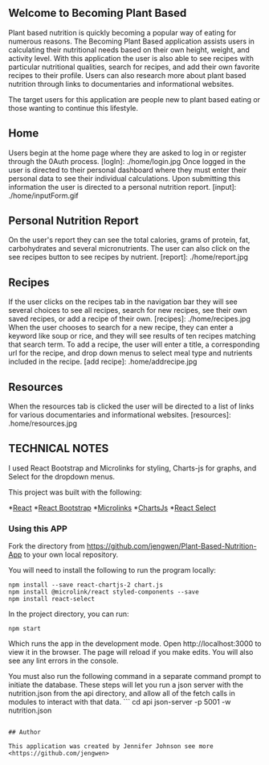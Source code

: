 ## Welcome to Becoming Plant Based

Plant based nutrition is quickly becoming a popular way of eating for numerous reasons.  The Becoming Plant Based application assists users in calculating their nutritional needs based on their own height, weight, and activity level.  With this application the user is also able to see recipes with particular nutritional qualities, search for recipes, and add their own favorite recipes to their profile.  Users can also research more about plant based nutrition through links to documentaries and informational websites.

The target users for this application are people new to plant based eating or those wanting to continue this lifestyle.



## Home
Users begin at the home page where they are asked to log in or register through the 0Auth process.
[logIn]: ./home/login.jpg
Once logged in the user is directed to their personal dashboard where they must enter their personal data to see their individual calculations.
Upon submitting this information the user is directed to a personal nutrition report.
[input]: ./home/inputForm.gif
## Personal Nutrition Report

On the user's report they can see the total calories, grams of protein, fat, carbohydrates and several micronutrients. The user can also click on the see recipes button to see recipes by nutrient.
[report]: ./home/report.jpg
## Recipes

If the user clicks on the recipes tab in the navigation bar they will see several choices to see all recipes, search for new recipes, see their own saved recipes, or add a recipe of their own.
[recipes]: ./home/recipes.jpg
When the user chooses to search for a new recipe, they can enter a keyword like soup or rice, and they will see results of ten recipes matching that search term.
To add a recipe, the user will enter a title, a corresponding url for the
recipe, and drop down menus to select meal type and nutrients included in the recipe.
[add recipe]: .home/addrecipe.jpg
## Resources

When the resources tab is clicked the user will be directed to a list of links for various documentaries and informational websites.
[resources]: .home/resources.jpg
## TECHNICAL NOTES

I used React Bootstrap and Microlinks for styling, Charts-js for graphs, and Select for the dropdown menus.

This project was built with the following:

  *[React](https://www.reactjs.org "React's Homepage")
  *[React Bootstrap](https://react-bootstrap.github.io/ "Bootstrap Homepage")
  *[Microlinks](https://microlink.io/docs/sdk/integrations/react)
  *[ChartsJs](https://www.chartjs.org/docs/latest/)
  *[React Select](https://react-select.com/home)


### Using this APP

Fork the directory from https://github.com/jengwen/Plant-Based-Nutrition-App to your own local repository.



You will need to install the following to run the program locally:

```npm install
npm install --save react-chartjs-2 chart.js
npm install @microlink/react styled-components --save
npm install react-select
```
In the project directory, you can run:

```npm start```

Which runs the app in the development mode.
Open http://localhost:3000 to view it in the browser. The page will reload if you make edits.
You will also see any lint errors in the console.

You must also run the following command in a separate command prompt to initiate the database. These steps will let you run a json server with the nutrition.json from the api directory, and allow all of the fetch calls in modules to interact with that data. ```
cd api
json-server -p 5001 -w nutrition.json
```

## Author

This application was created by Jennifer Johnson see more <https://github.com/jengwen>












